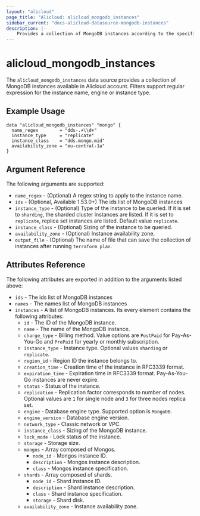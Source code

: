 ```yaml
---
layout: "alicloud"
page_title: "Alicloud: alicloud_mongodb_instances"
sidebar_current: "docs-alicloud-datasource-mongodb-instances"
description: |-
    Provides a collection of MongoDB instances according to the specified filters.
---
```


# alicloud\_mongodb\_instances

The `alicloud_mongodb_instances` data source provides a collection of MongoDB instances available in Alicloud account.
Filters support regular expression for the instance name, engine or instance type.

## Example Usage

```
data "alicloud_mongodb_instances" "mongo" {
  name_regex        = "dds-.+\\d+"
  instance_type     = "replicate"
  instance_class    = "dds.mongo.mid"
  availability_zone = "eu-central-1a"
}
```

## Argument Reference

The following arguments are supported:

* `name_regex` - (Optional) A regex string to apply to the instance name.
* `ids` - (Optional, Available 1.53.0+) The ids list of MongoDB instances
* `instance_type` - (Optional) Type of the instance to be queried. If it is set to `sharding`, the sharded cluster instances are listed. If it is set to `replicate`, replica set instances are listed. Default value `replicate`.
* `instance_class` - (Optional) Sizing of the instance to be queried.
* `availability_zone` - (Optional) Instance availability zone.
* `output_file` - (Optional) The name of file that can save the collection of instances after running `terraform plan`.

## Attributes Reference

The following attributes are exported in addition to the arguments listed above:

* `ids` - The ids list of MongoDB instances
* `names` - The names list of MongoDB instances
* `instances` - A list of MongoDB instances. Its every element contains the following attributes:
  * `id` - The ID of the MongoDB instance.
  * `name` - The name of the MongoDB instance.
  * `charge_type` - Billing method. Value options are `PostPaid` for  Pay-As-You-Go and `PrePaid` for yearly or monthly subscription.
  * `instance_type` - Instance type. Optional values `sharding` or `replicate`.
  * `region_id` - Region ID the instance belongs to.
  * `creation_time` - Creation time of the instance in RFC3339 format.
  * `expiration_time` - Expiration time in RFC3339 format. Pay-As-You-Go instances are never expire.
  * `status` - Status of the instance.
  * `replication` - Replication factor corresponds to number of nodes. Optional values are `1` for single node and `3` for three nodes replica set.
  * `engine` - Database engine type. Supported option is `MongoDB`.
  * `engine_version` - Database engine version.
  * `network_type` - Classic network or VPC.
  * `instance_class` - Sizing of the MongoDB instance.
  * `lock_mode` - Lock status of the instance.
  * `storage` - Storage size.
  * `mongos` - Array composed of Mongos.
    * `node_id` - Mongos instance ID.
    * `description` - Mongos instance description.
    * `class` - Mongos instance specification.
  * `shards` - Array composed of shards.
    * `node_id` - Shard instance ID.
    * `description` - Shard instance description.
    * `class` - Shard instance specification.
    * `storage` - Shard disk.
  * `availability_zone` - Instance availability zone.

